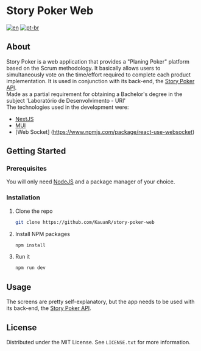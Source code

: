 # Story Poker Web
[![en](https://img.shields.io/badge/lang-en-red.svg)](https://github.com/KauanR/story-poker-web/blob/main/README.md)
[![pt-br](https://img.shields.io/badge/lang-pt--br-green.svg)](https://github.com/KauanR/story-poker-web/blob/main/README.pt-br.md)

## About
Story Poker is a web application that provides a "Planing Poker" platform based on the Scrum methodology. It basically allows users to simultaneously vote on the time/effort required to complete each product implementation. It is used in conjunction with its back-end, the [Story Poker API](https://github.com/DouglasAndre25/story-poker-api).
<br/>
Made as a partial requirement for obtaining a Bachelor's degree in the subject 'Laboratório de Desenvolvimento - URI'
<br/>
The technologies used in the development were:
* [NextJS](https://nextjs.org/)
* [MUI](https://mui.com/)
* [Web Socket] (https://www.npmjs.com/package/react-use-websocket)

## Getting Started
### Prerequisites
You will only need [NodeJS](https://nodejs.org/en/download/) and a package manager of your choice.

### Installation
1. Clone the repo
   ```sh
   git clone https://github.com/KauanR/story-poker-web
   ```
2. Install NPM packages
   ```sh
   npm install
   ```
4. Run it
   ```sh
   npm run dev
   ```

## Usage
The screens are pretty self-explanatory, but the app needs to be used with its back-end, the [Story Poker API](https://github.com/DouglasAndre25/story-poker-api).

## License
Distributed under the MIT License. See `LICENSE.txt` for more information.

